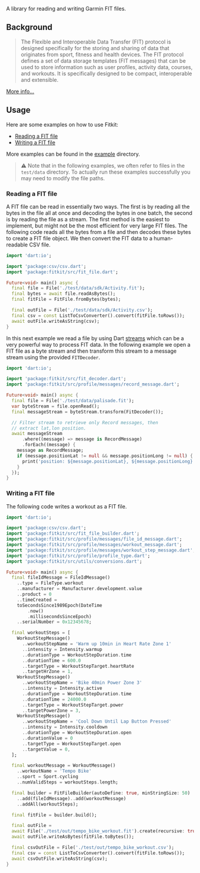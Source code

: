 A library for reading and writing Garmin FIT files.

## Background
> The Flexible and Interoperable Data Transfer (FIT) protocol is designed specifically for the storing and sharing of data that originates from sport, fitness and health devices. The FIT protocol defines a set of data storage templates (FIT messages) that can be used to store information such as user profiles, activity data, courses, and workouts. It is specifically designed to be compact, interoperable and extensible.

[More info...](https://developer.garmin.com/fit/overview/)

## Usage

Here are some examples on how to use Fitkit:

* [Reading a FIT file](#reading-a-fit-file)
* [Writing a FIT file](#writing-a-fit-file)

More examples can be found in the [example](./example) directory.

> &#x26a0;&#xfe0f; Note that in the following examples, we often refer to files in the `test/data` directory. To 
> actually run these examples successfully you may need to modify the file paths.

### Reading a FIT file

A FIT file can be read in essentially two ways. The first is by reading all the bytes in the file all at once and decoding the bytes
in one batch, the second is by reading the file as a stream. The first method is the easiest to implement, but might not be the most
efficient for very large FIT files. The following code reads all the bytes from a file and then decodes these bytes to
create a FIT file object. We then convert the FIT data to a human-readable CSV file.

```dart
import 'dart:io';

import 'package:csv/csv.dart';
import 'package:fitkit/src/fit_file.dart';

Future<void> main() async {
  final file = File('./test/data/sdk/Activity.fit');
  final bytes = await file.readAsBytes();
  final fitFile = FitFile.fromBytes(bytes);

  final outFile = File('./test/data/sdk/Activity.csv');
  final csv = const ListToCsvConverter().convert(fitFile.toRows());
  await outFile.writeAsString(csv);
}
```



In this next example we read a file by using Dart [streams](https://dart.dev/tutorials/language/streams) which can be a 
very powerful way to process FIT data. In the following example we open a FIT file as a byte stream and then transform
this stream to a message stream using the provided `FITDecoder`.

```dart
import 'dart:io';

import 'package:fitkit/src/fit_decoder.dart';
import 'package:fitkit/src/profile/messages/record_message.dart';

Future<void> main() async {
  final file = File('./test/data/palisade.fit');
  var byteStream = file.openRead();
  final messageStream = byteStream.transform(FitDecoder());

  // Filter stream to retrieve only Record messages, then
  // extract lat,lon position.
  await messageStream
      .where((message) => message is RecordMessage)
      .forEach((message) {
    message as RecordMessage;
    if (message.positionLat != null && message.positionLong != null) {
      print('position: ${message.positionLat}, ${message.positionLong}');
    }
  });
}
```


### Writing a FIT file

The following code writes a workout as a FIT file.

```dart
import 'dart:io';

import 'package:csv/csv.dart';
import 'package:fitkit/src/fit_file_builder.dart';
import 'package:fitkit/src/profile/messages/file_id_message.dart';
import 'package:fitkit/src/profile/messages/workout_message.dart';
import 'package:fitkit/src/profile/messages/workout_step_message.dart';
import 'package:fitkit/src/profile/profile_type.dart';
import 'package:fitkit/src/utils/conversions.dart';

Future<void> main() async {
  final fileIdMessage = FileIdMessage()
    ..type = FileType.workout
    ..manufacturer = Manufacturer.development.value
    ..product = 0
    ..timeCreated =
    toSecondsSince1989Epoch(DateTime
        .now()
        .millisecondsSinceEpoch)
    ..serialNumber = 0x12345678;

  final workoutSteps = [
    WorkoutStepMessage()
      ..workoutStepName = 'Warm up 10min in Heart Rate Zone 1'
      ..intensity = Intensity.warmup
      ..durationType = WorkoutStepDuration.time
      ..durationTime = 600.0
      ..targetType = WorkoutStepTarget.heartRate
      ..targetHrZone = 1,
    WorkoutStepMessage()
      ..workoutStepName = 'Bike 40min Power Zone 3'
      ..intensity = Intensity.active
      ..durationType = WorkoutStepDuration.time
      ..durationTime = 24000.0
      ..targetType = WorkoutStepTarget.power
      ..targetPowerZone = 3,
    WorkoutStepMessage()
      ..workoutStepName = 'Cool Down Until Lap Button Pressed'
      ..intensity = Intensity.cooldown
      ..durationType = WorkoutStepDuration.open
      ..durationValue = 0
      ..targetType = WorkoutStepTarget.open
      ..targetValue = 0,
  ];

  final workoutMessage = WorkoutMessage()
    ..workoutName = 'Tempo Bike'
    ..sport = Sport.cycling
    ..numValidSteps = workoutSteps.length;

  final builder = FitFileBuilder(autoDefine: true, minStringSize: 50)
    ..add(fileIdMessage)..add(workoutMessage)
    ..addAll(workoutSteps);

  final fitFile = builder.build();

  final outFile =
  await File('./test/out/tempo_bike_workout.fit').create(recursive: true);
  await outFile.writeAsBytes(fitFile.toBytes());

  final csvOutFile = File('./test/out/tempo_bike_workout.csv');
  final csv = const ListToCsvConverter().convert(fitFile.toRows());
  await csvOutFile.writeAsString(csv);
}
```


